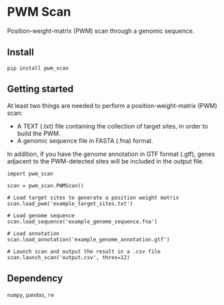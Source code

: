 # PWM Scan
Position-weight-matrix (PWM) scan through a genomic sequence.

## Install

```
pip install pwm_scan
```

## Getting started

At least two things are needed to perform a position-weight-matrix (PWM) scan:

- A TEXT (.txt) file containing the collection of target sites, in order to build the PWM.
- A genomic sequence file in FASTA (.fna) format.

In addition, if you have the genome annotation in GTF format (.gtf), genes adjacent to the PWM-detected sites will be included in the output file.

```
import pwm_scan

scan = pwm_scan.PWMScan()

# Load target sites to generate a position weight matrix
scan.load_pwm('example_target_sites.txt')

# Load genome sequence
scan.load_sequence('example_genome_sequence.fna')

# Load annotation
scan.load_annotation('example_genome_annotation.gtf')

# Launch scan and output the result in a .csv file
scan.launch_scan('output.csv', thres=12)
```

## Dependency

`numpy`, `pandas`, `re`
